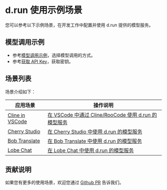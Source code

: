 # d.run 使用示例场景

您可以参考以下示例场景，在开发工作中配置并使用 d.run 提供的模型服务。

## 模型调用示例

- 参考[模型调用示例](../api-call.md)，选择模型调用的方式。
- 参考[获取 API Key](../apikey.md)，获取密钥。

## 场景列表

场景介绍如下：

| 应用场景 | 操作说明 |
| --- | ---- |
| [Cline in VSCode](https://github.com/cline/cline) | [在 VSCode 中通过 Cline/RooCode 使用 d.run 的模型服务](./cline-in-vscode.md) |
| [Cherry Studio](https://cherry-ai.com) | [在 Cherry Studio 中使用 d.run 的模型服务](./cherry-studio.md) |
| [Bob Translate](https://bobtranslate.com) | [在 Bob Translate 中使用 d.run 的模型服务](./bob-translate.md) |
| [Lobe Chat](https://github.com/lobehub/lobe-chat) | [在 Lobe Chat 中使用 d.run 的模型服务](./lobe-chat.md) |

## 贡献说明

如果您有更多的使用场景，欢迎您通过 [Github PR](https://github.com/d-run/drun-docs) 告诉我们。

